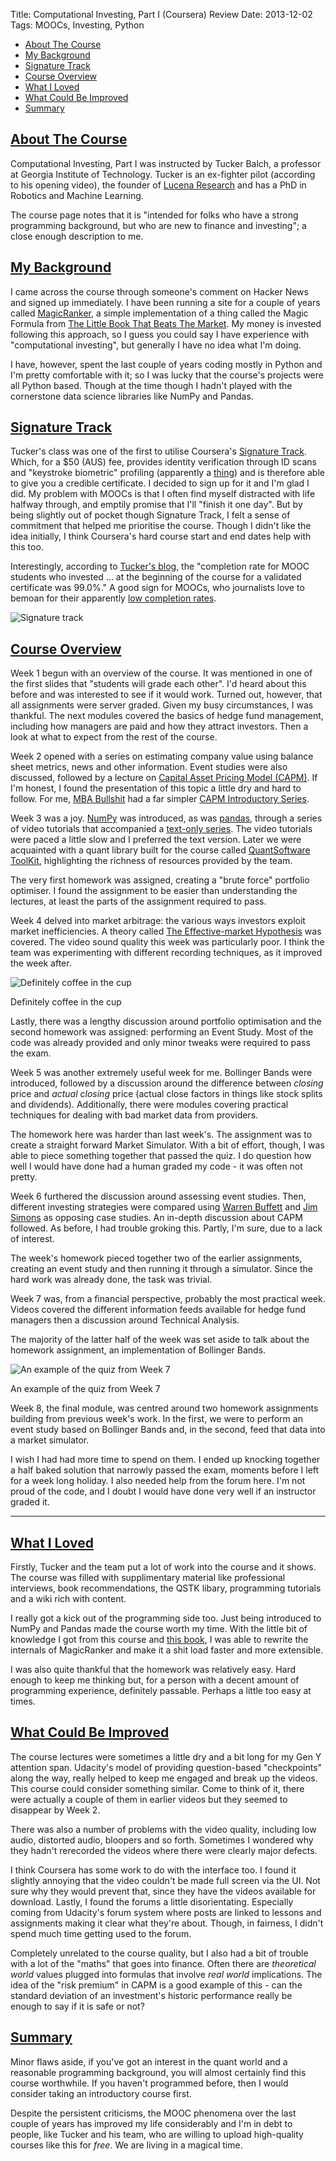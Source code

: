 Title: Computational Investing, Part I (Coursera) Review
Date: 2013-12-02
Tags: MOOCs, Investing, Python

* [About The Course](#about-the-course)
* [My Background](#my-background)
* [Signature Track](#signature-track)
* [Course Overview](#course-overview)
* [What I Loved](#what-i-loved)
* [What Could Be Improved](#what-i-would-improve)
* [Summary](#summary)

<a name="about-the-course"></a>

## [About The Course](#about-the-course)

Computational Investing, Part I was instructed by Tucker Balch, a professor at Georgia Institute of Technology. Tucker is an ex-fighter pilot (according to his opening video), the founder of [Lucena Research](https://lucenaresearch.com/) and has a PhD in Robotics and Machine Learning.

The course page notes that it is "intended for folks who have a strong programming background, but who are new to finance and investing"; a close enough description to me.

<a name="my-background"></a>

## [My Background](#my-background)

I came across the course through someone's comment on Hacker News and signed up immediately.  I have been running a site for a couple of years called [MagicRanker](http://en.wikipedia.org/wiki/Efficient-market_hypothesis), a simple implementation of a thing called the Magic Formula from [The Little Book That Beats The Market](http://www.amazon.com/Little-Still-Market-Books-Profits/dp/0470624159). My money is invested following this approach, so I guess you could say I have experience with "computational investing", but generally I have no idea what I'm doing.

I have, however, spent the last couple of years coding mostly in Python and I'm pretty comfortable with it; so I was lucky that the course's projects were all Python based. Though at the time though I hadn't played with the cornerstone data science libraries like NumPy and Pandas.

<a name="signature-track"></a>

## [Signature Track](#signature-track)

Tucker's class was one of the first to utilise Coursera's [Signature Track](http://blog.coursera.org/post/40080531667/signaturetrack). Which, for a $50 (AUS) fee, provides identity verification through ID scans and "keystroke biometric" profiling (apparently a [thing](http://en.wikipedia.org/wiki/Keystroke_dynamics))</a> and is therefore able to give you a credible certificate. I decided to sign up for it and I'm glad I did. My problem with MOOCs is that I often find myself distracted with life halfway through, and emptily promise that I'll "finish it one day". <span class="pull_quote right">But by being slightly out of pocket though Signature Track, I felt a sense of commitment that helped me prioritise the course.</span> Though I didn't like the idea initially, I think Coursera's hard course start and end dates help with this too.

Interestingly, according to [Tucker's blog](http://augmentedtrader.wordpress.com/2013/11/20/a-comparison-of-online-mooc-versus-on-campus-course-delivery/), the "completion rate for MOOC students who invested ... at the beginning of the course for a validated certificate was 99.0%." A good sign for MOOCs, who journalists love to bemoan for their apparently [low completion rates](http://www.timeshighereducation.co.uk/news/mooc-completion-rates-below-7/2003710.article).

<div class="img-annotated">
    <img src="/images/comp_investing_verified.jpg" alt="Signature track">
</div>

<a name="course-overview"></a>

## [Course Overview](#course-overview)

Week 1 begun with an overview of the course. It was mentioned in one of the first slides that "students will grade each other". I'd heard about this before and was interested to see if it would work. Turned out, however, that all assignments were server graded. Given my busy circumstances, I was thankful. The next modules covered the basics of hedge fund management, including how managers are paid and how they attract investors. Then a look at what to expect from the rest of the course.

Week 2 opened with a series on estimating company value using balance sheet metrics, news and other information. Event studies were also discussed, followed by a lecture on [Capital Asset Pricing Model (CAPM)](http://en.wikipedia.org/wiki/Capital_asset_pricing_model). If I'm honest, I found the presentation of this topic a little dry and hard to follow. For me, [MBA Bullshit](http://www.mbabullshit.com) had a far simpler [CAPM Introductory Series](http://www.youtube.com/watch?v=LWsEJYPSw0k).

Week 3 was a joy. [NumPy](http://www.numpy.org) was introduced, as was [pandas](http://pandas.pydata.org), through a series of video tutorials that accompanied a [text-only series](http://wiki.quantsoftware.org/index.php?title=Numpy_Tutorial_1). The video tutorials were paced a little slow and I preferred the text version. Later we were acquainted with a quant library built for the course called [QuantSoftware ToolKit](http://wiki.quantsoftware.org/index.php?title=QuantSoftware_ToolKit), highlighting the richness of resources provided by the team.

The very first homework was assigned, creating a "brute force" portfolio optimiser. I found the assignment to be easier than understanding the lectures, at least the parts of the assignment required to pass.

Week 4 delved into market arbitrage: the various ways investors exploit market inefficiencies. A theory called [The Effective-market Hypothesis](http://en.wikipedia.org/wiki/Efficient-market_hypothesis) was covered. The video sound quality this week was particularly poor. I think the team was experimenting with different recording techniques, as it improved the week after. 

<div class="img-annotated">
    <img src="/images/comp_investing_efficient_markets.jpg" alt="Definitely coffee in the cup">
    <p>Definitely coffee in the cup</p>
</div>

Lastly, there was a lengthy discussion around portfolio optimisation and the second homework was assigned: performing an Event Study. Most of the code was already provided and only minor tweaks were required to pass the exam.

Week 5 was another extremely useful week for me. Bollinger Bands were introduced, followed by a discussion around the difference between *closing* price and *actual closing* price (actual close factors in things like stock splits and dividends). Additionally, there were modules covering practical techniques for dealing with bad market data from providers. 

The homework here was harder than last week's. The assignment was to create a straight forward Market Simulator. With a bit of effort, though, I was able to piece something together that passed the quiz. I do question how well I would have done had a human graded my code - it was often not pretty.

Week 6 furthered the discussion around assessing event studies. Then, different investing strategies were compared using [Warren Buffett](http://en.wikipedia.org/wiki/Warren_Buffett) and [Jim Simons](http://en.wikipedia.org/wiki/James_Harris_Simons) as opposing case studies. An in-depth discussion about CAPM followed. As before, I had trouble groking this. Partly, I'm sure, due to a lack of interest.

The week's homework pieced together two of the earlier assignments, creating an event study and then running it through a simulator. Since the hard work was already done, the task was trivial.

Week 7 was, from a financial perspective, probably the most practical week. Videos covered the different information feeds available for hedge fund managers then a discussion around Technical Analysis.

The majority of the latter half of the week was set aside to talk about the homework assignment, an implementation of Bollinger Bands.

<div class="img-annotated">
    <img src="/images/comp_investing_question.jpg" alt="An example of the quiz from Week 7">
    <p>An example of the quiz from Week 7</p>
</div>

Week 8, the final module, was centred around two homework assignments building from previous week's work. In the first, we were to perform an event study based on Bollinger Bands and, in the second, feed that data into a market simulator.

I wish I had had more time to spend on them. I ended up knocking together a half baked solution that narrowly passed the exam, moments before I left for a week long holiday. I also needed help from the forum here. I'm not proud of the code, and I doubt I would have done very well if an instructor graded it.

***

<a name="what-i-loved"></a>

## [What I Loved](#what-i-loved)

Firstly, Tucker and the team put a lot of work into the course and it shows. The course was filled with supplimentary material like professional interviews, book recommendations, the QSTK libary, programming tutorials and a wiki rich with content.

I really got a kick out of the programming side too. Just being introduced to NumPy and Pandas made the course worth my time. With the little bit of knowledge I got from this course and [this book](http://shop.oreilly.com/product/0636920023784.do), I was able to rewrite the internals of MagicRanker and make it a shit load faster and more extensible.

I was also quite thankful that the homework was relatively easy. Hard enough to keep me thinking but, for a person with a decent amount of programming experience, definitely passable. Perhaps a little too easy at times.

<a name="what-i-would-improve"></a>

## [What Could Be Improved](#what-i-would-improve)

The course lectures were sometimes a little dry and a bit long for my Gen Y attention span. Udacity's model of providing question-based "checkpoints" along the way, really helped to keep me engaged and break up the videos. This course could consider something similar. Come to think of it, there were actually a couple of them in earlier videos but they seemed to disappear by Week 2.

There was also a number of problems with the video quality, including low audio, distorted audio, bloopers and so forth. Sometimes I wondered why they hadn't rerecorded the videos where there were clearly major defects.

I think Coursera has some work to do with the interface too. I found it slightly annoying that the video couldn't be made full screen via the UI. Not sure why they would prevent that, since they have the videos available for download. Lastly, I found the forums a little disorientating. Especially coming from Udacity's forum system where posts are linked to lessons and assignments making it clear what they're about. Though, in fairness, I didn't spend much time getting used to the forum.

Completely unrelated to the course quality, but I also had a bit of trouble with a lot of the "maths" that goes into finance. Often there are *theoretical world* values plugged into formulas that involve *real world* implications. The idea of the "risk premium" in CAPM is a good example of this - can the standard deviation of an investment's historic performance really be enough to say if it is safe or not?

<a name="summary"></a>

## [Summary](#summary)

Minor flaws aside, if you've got an interest in the quant world and a reasonable programming background, you will almost certainly find this course worthwhile. If you haven't programmed before, then I would consider taking an introductory course first.

Despite the persistent criticisms, the MOOC phenomena over the last couple of years has improved my life considerably and I'm in debt to people, like Tucker and his team, who are willing to upload high-quality courses like this for *free*. We are living in a magical time.
